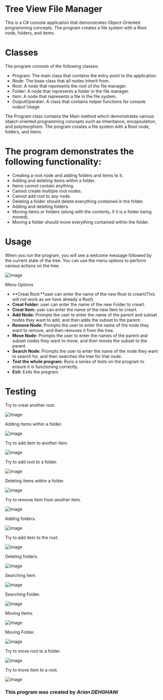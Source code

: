 # Tree View File Manager

This is a C# console application that demonstrates Object-Oriented programming concepts. The program creates a file system with a Root node, folders, and items.

# Classes
The program consists of the following classes:

  * Program: The main class that contains the entry point to the application.
  * Node: The base class that all nodes inherit from.
  * Root: A node that represents the root of the file manager.
  * Folder: A node that represents a folder in the file manager.
  * Item: A node that represents a file in the file system.
  * OutputOperater: A class that contains helper functions for console output Usage.
  
  
The Program class contains the Main method which demonstrates various object-oriented programming concepts such as inheritance, encapsulation, and polymorphism. The program creates a file system with a Root node, folders, and items.

# The program demonstrates the following functionality:

  * Creating a root node and adding folders and items to it.
  * Adding and deleting items within a folder.
  * Items cannot contain anything.
  * Cannot create multiple root nodes.
  * Cannot add root to any node.
  * Deleting a folder should delete everything contained in the folder.
  * Adding and deleting folders.
  * Moving items or folders (along with the contents, if it is a folder being moved).
  * Moving a folder should move everything contained within the folder.
  
# Usage
  
When you run the program, you will see a welcome message followed by the current state of the tree. You can use the menu options to perform various actions on the tree.

![image](https://user-images.githubusercontent.com/93319255/226100142-c95d836a-c7ab-49a5-a9d9-647ba865c39e.png)

Menu Options
+ **Creat Root:**user can enter the name of the new Root to creart(This will not work as we have already a Root).
+ **Creat Folder:** user can enter the name of the new Folder to creart.
+ **Creat Item:** user can enter the name of the new Item to creart.
+ **Add Node:** Prompts the user to enter the name of the parent and subset nodes they want to add, and then adds the subset to the parent.
+ **Remove Node:** Prompts the user to enter the name of the node they want to remove, and then removes it from the tree.
+ **Move Node:** Prompts the user to enter the names of the parent and subset nodes they want to move, and then moves the subset to the parent.
+ **Search Node:** Prompts the user to enter the name of the node they want to search for, and then searches the tree for that node.
+ **Test the whole program:** Runs a series of tests on the program to ensure it is functioning correctly.
+ **Exit:** Exits the program.


# Testing 

Try to creat another root. 

![image](https://user-images.githubusercontent.com/93319255/225770023-8e1c0ada-9a5b-42e6-8660-2c7a2e2e8db1.png)

Adding items within a folder.

![image](https://user-images.githubusercontent.com/93319255/225770345-07494175-0a8c-4981-9d04-812c00c656d4.png)

Try to add item to another item.

![image](https://user-images.githubusercontent.com/93319255/225770417-7e78c3ee-08af-4e6c-8ac0-6f33c9bb5be0.png)

Try to add root to a folder.

![image](https://user-images.githubusercontent.com/93319255/225770475-52c4c7d5-5a9a-465a-bd32-9f4d3e417ea8.png)

Deleting items within a folder.

![image](https://user-images.githubusercontent.com/93319255/225770698-a2f5c580-fdb5-4497-8984-9553c912653b.png)

Try to remove item from another item.

![image](https://user-images.githubusercontent.com/93319255/225770734-f3ca697b-54d8-421e-9b45-bd8d69cd1e68.png)

Adding folders.

![image](https://user-images.githubusercontent.com/93319255/225770762-92b3926e-b4a7-4855-97e5-a4a0fc80c084.png)

Try to add item to the root.

![image](https://user-images.githubusercontent.com/93319255/225770795-376b85c6-790c-42c0-bc0f-8ee36dcabf32.png)

Deleting folders.

![image](https://user-images.githubusercontent.com/93319255/225770849-29011726-83c2-4d69-b3b4-512863a25cee.png)

Searching item.

![image](https://user-images.githubusercontent.com/93319255/225770886-e4bc5aa8-6cd9-42bd-bd54-fd2aebc800c1.png)

Searching Folder.

![image](https://user-images.githubusercontent.com/93319255/225770968-8717667b-e5ba-481f-be85-506a8bfd54a1.png)

Moving Items.

![image](https://user-images.githubusercontent.com/93319255/225771010-52db3a7e-cac4-4787-bdfe-341f04777265.png)

Moving Folder.

![image](https://user-images.githubusercontent.com/93319255/225771050-51852eeb-acaa-4e07-93c7-0b1d38be2a58.png)

Try to move root to a folder.

![image](https://user-images.githubusercontent.com/93319255/225771098-baddbe7b-8c74-4ac3-8a8f-c2eb97e21b47.png)

Try to move item to a root.

![image](https://user-images.githubusercontent.com/93319255/225771119-a365333f-594e-4a45-b78b-c046b4964838.png)

### This program was created by *Arian DEHGHANI*
